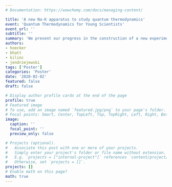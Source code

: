```yaml
---
# Documentation: https://wowchemy.com/docs/managing-content/

title: 'A new Na-K apparatus to study quantum thermodynamics'
event: 'Quantum Thermodynamics for Young Scientists'
event_url: ''
subtitle: ''
summary: 'We present our progress in the construction of a new experimental apparatus for the study of quantum thermodynamics.'
authors:
- hoecker
- bhatt
- kilinc
- jendrzejewski
tags: ['Poster']
categories: 'Poster'
date: '2020-02-02'
featured: false
draft: false

# Display author profile cards at the end of the page
profile: true
# Featured image
# To use, add an image named `featured.jpg/png` to your page's folder.
# Focal points: Smart, Center, TopLeft, Top, TopRight, Left, Right, BottomLeft, Bottom, BottomRight.
image:
  caption: ''
  focal_point: ''
  preview_only: false

# Projects (optional).
#   Associate this post with one or more of your projects.
#   Simply enter your project's folder or file name without extension.
#   E.g. `projects = ["internal-project"]` references `content/project/deep-learning/index.md`.
#   Otherwise, set `projects = []`.
projects: []
# Enable math on this page?
math: true
---
```

